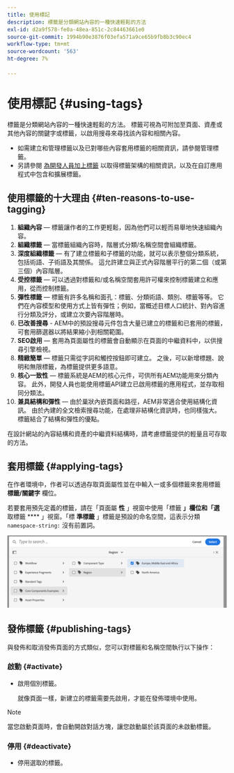 ```yaml
---
title: 使用標記
description: 標籤是分類網站內容的一種快速輕鬆的方法
exl-id: d2a9f578-fe0a-48ea-851c-2c84463661e0
source-git-commit: 1994b90e3876f03efa571a9ce65b9fb8b3c90ec4
workflow-type: tm+mt
source-wordcount: '563'
ht-degree: 7%

---
```


# 使用標記 {#using-tags}

標籤是分類網站內容的一種快速輕鬆的方法。 標籤可視為可附加至頁面、資產或其他內容的關鍵字或標籤，以啟用搜尋來尋找該內容和相關內容。

* 如需建立和管理標籤以及已對哪些內容套用標籤的相關資訊，請參閱管理標籤。 <!-- See [Administering Tags](/help/sites-administering/tags.md) for information about creating and managing tags, and to which content tags have been applied.-->
* 另請參閱 [為開發人員加上標籤](/help/implementing/developing/introduction/tagging-framework.md) 以取得標籤架構的相關資訊，以及在自訂應用程式中包含和擴展標籤。

## 使用標籤的十大理由 {#ten-reasons-to-use-tagging}

1. **組織內容**  — 標籤讓作者的工作更輕鬆，因為他們可以輕而易舉地快速組織內容。
1. **組織標籤**  — 當標籤組織內容時，階層式分類/名稱空間會組織標籤。
1. **深度組織標籤**  — 有了建立標籤和子標籤的功能，就可以表示整個分類系統，包括術語、子術語及其關係。 這允許建立與正式內容階層平行的第二個（或第三個）內容階層。
1. **受控標籤**  — 可以透過對標籤和/或名稱空間套用許可權來控制標籤建立和應用，從而控制標籤。
1. **彈性標籤**  — 標籤有許多名稱和面孔：標籤、分類術語、類別、標籤等等。 它們在內容模型和使用方式上皆有彈性；例如，當概述目標人口統計、對內容進行分類及評分，或建立次要內容階層時。
1. **已改善搜尋** - AEM中的預設搜尋元件包含大量已建立的標籤和已套用的標籤，可套用篩選器以將結果縮小到相關範圍。
1. **SEO啟用**  — 套用為頁面屬性的標籤會自動顯示在頁面的中繼資料中，以供搜尋引擎檢視。
1. **精緻簡單**  — 標籤只需從字詞和觸控按鈕即可建立。 之後，可以新增標題、說明和無限標籤，為標籤提供更多語意。
1. **核心一致性**  — 標籤系統是AEM的核心元件，可供所有AEM功能用來分類內容。 此外，開發人員也能使用標籤API建立已啟用標籤的應用程式，並存取相同分類法。
1. **兼具結構和彈性**  — 由於巢狀內嵌頁面和路徑，AEM非常適合使用結構化資訊。 由於內建的全文檢索搜尋功能，在處理非結構化資訊時，也同樣強大。 標籤結合了結構和彈性的優點。

在設計網站的內容結構和資產的中繼資料結構時，請考慮標籤提供的輕量且可存取的方法。

## 套用標籤 {#applying-tags}

在作者環境中，作者可以透過存取頁面屬性並在中輸入一或多個標籤來套用標籤 **標籤/關鍵字** 欄位。

若要套用預先定義的標籤，請在「頁面屬 **性** 」視窗中使用「標籤 **」欄位和「選** 取標籤 **** 」視窗。「標 **準標籤** 」標籤是預設的命名空間，這表示分類 `namespace-string:` 沒有前置詞。<!-- To apply [pre-defined tags](/help/sites-administering/tags.md), in the **Page Properties** window use the **Tags** field and the **Select Tags** window.-->

![選取多個標籤](/help/sites-cloud/authoring/assets/tags-select.png)

## 發佈標籤 {#publishing-tags}

與發佈和取消發佈頁面的方式類似，您可以對標籤和名稱空間執行以下操作：

### 啟動 {#activate}

* 啟用個別標籤。

  就像頁面一樣，新建立的標籤需要先啟用，才能在發佈環境中使用。

>[!NOTE]
>
>當您啟動頁面時，會自動開啟對話方塊，讓您啟動屬於該頁面的未啟動標籤。

### 停用 {#deactivate}

* 停用選取的標籤。

